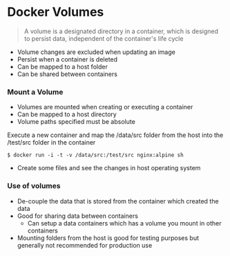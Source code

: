 # Docker Volumes

> A volume is a designated directory in a container, which is designed to persist data, independent of the container's life cycle

* Volume changes are excluded when updating an image
* Persist when a container is deleted
* Can be mapped to a host folder
* Can be shared between containers


### Mount a Volume

* Volumes are mounted when creating or executing a container
* Can be mapped to a host directory
* Volume paths specified must be absolute

Execute a new container and map the /data/src folder from the host into the /test/src folder in the container

```
$ docker run -i -t -v /data/src:/test/src nginx:alpine sh
```

* Create some files and see the changes in host operating system

### Use of volumes

* De-couple the data that is stored from the container which created the data
* Good for sharing data between containers
    * Can setup a data containers which has a volume you mount in other containers
* Mounting folders from the host is good for testing purposes but generally not recommended for production use
